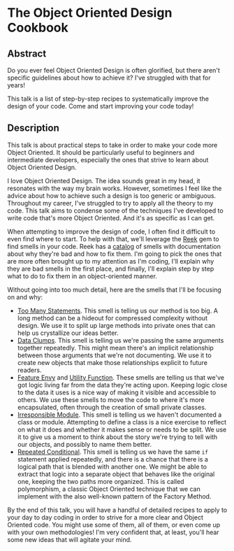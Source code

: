 # The Object Oriented Design Cookbook

## Abstract

Do you ever feel Object Oriented Design is often glorified, but there aren't
specific guidelines about how to achieve it? I've struggled with that for
years!

This talk is a list of step-by-step recipes to systematically improve the
design of your code. Come and start improving your code today!

## Description

This talk is about practical steps to take in order to make your code more
Object Oriented. It should be particularly useful to beginners and intermediate
developers, especially the ones that strive to learn about Object Oriented
Design.

I love Object Oriented Design. The idea sounds great in my head, it resonates
with the way my brain works. However, sometimes I feel like the advice about
how to achieve such a design is too generic or ambiguous. Throughout my career,
I've struggled to try to apply all the theory to my code. This talk aims to
condense some of the techniques I've developed to write code that's more Object
Oriented. And it's as specific as I can get.

When attempting to improve the design of code, I often find it difficult to
even find where to start. To help with that, we'll leverage the
[Reek](https://github.com/troessner/reek) gem to find smells in your code. Reek
has a [catalog](https://github.com/troessner/reek/tree/master/docs) of smells
with documentation about why they're bad and how to fix them. I'm going to pick
the ones that are more often brought up to my attention as I'm coding, I'll
explain why they are bad smells in the first place, and finally, I'll explain
step by step what to do to fix them in an object-oriented manner.

Without going into too much detail, here are the smells that I'll be focusing
on and why:

* [Too Many
  Statements](https://github.com/troessner/reek/blob/master/docs/Too-Many-Statements.md).
  This smell is telling us our method is too big. A long method can be a
  hideout for compressed complexity without design. We use it to split up large
  methods into private ones that can help us crystallize our ideas better.
* [Data
  Clumps](https://github.com/troessner/reek/blob/master/docs/Data-Clump.md).
  This smell is telling us we're passing the same arguments together
  repeatedly. This might mean there's an implicit relationship between those
  arguments that we're not documenting. We use it to create new objects that
  make those relationships explicit to future readers.
* [Feature
  Envy](https://github.com/troessner/reek/blob/master/docs/Feature-Envy.md) and
  [Utility
  Function](https://github.com/troessner/reek/blob/master/docs/Utility-Function.md).
  These smells are telling us that we've got logic living far from the data
  they're acting upon. Keeping logic close to the data it uses is a nice way of
  making it visible and accessible to others. We use these smells to move the
  code to where it's more encapsulated, often through the creation of small
  private classes.
* [Irresponsible
  Module](https://github.com/troessner/reek/blob/master/docs/Irresponsible-Module.md).
  This smell is telling us we haven't documented a class or module. Attempting
  to define a class is a nice exercise to reflect on what it does and whether
  it makes sense or needs to be split. We use it to give us a moment to think
  about the story we're trying to tell with our objects, and possibly to name
  them better.
* [Repeated
  Conditional](https://github.com/troessner/reek/blob/master/docs/Repeated-Conditional.md).
  This smell is telling us we have the same `if` statement applied repeatedly,
  and there is a chance that there is a logical path that is blended with
  another one. We might be able to extract that logic into a separate object
  that behaves like the original one, keeping the two paths more organized.
  This is called polymorphism, a classic Object Oriented technique that we can
  implement with the also well-known pattern of the Factory Method.

By the end of this talk, you will have a handful of detailed recipes to apply
to your day to day coding in order to strive for a more clear and Object
Oriented code. You might use some of them, all of them, or even come up with
your own methodologies! I'm very confident that, at least, you'll hear some new
ideas that will agitate your mind.
